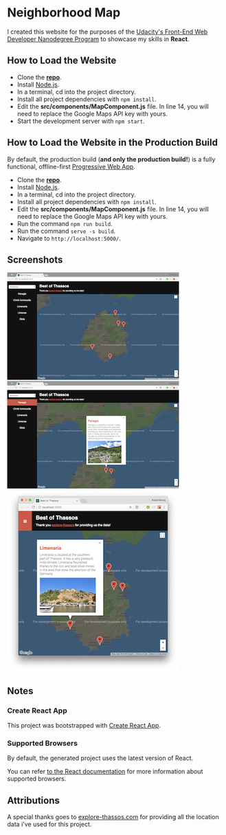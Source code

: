 # Neighborhood Map

I created this website for the purposes of the [Udacity's Front-End Web Developer Nanodegree Program](https://www.udacity.com/course/front-end-web-developer-nanodegree--nd001) to showcase my skills in **React**.

## How to Load the Website

- Clone the **[repo](https://github.com/anastasioscho/udacity-neighborhood-map.git)**.
- Install [Node.js](https://nodejs.org/en/).
- In a terminal, cd into the project directory.
- Install all project dependencies with `npm install`.
- Edit the **src/components/MapComponent.js** file. In line 14, you will need to replace the Google Maps API key with yours.
- Start the development server with `npm start`.

## How to Load the Website in the Production Build

By default, the production build (**and only the production build!**) is a fully functional, offline-first [Progressive Web App](https://developers.google.com/web/progressive-web-apps/).

- Clone the **[repo](https://github.com/anastasioscho/udacity-neighborhood-map.git)**.
- Install [Node.js](https://nodejs.org/en/).
- In a terminal, cd into the project directory.
- Install all project dependencies with `npm install`.
- Edit the **src/components/MapComponent.js** file. In line 14, you will need to replace the Google Maps API key with yours.
- Run the command `npm run build`.
- Run the command `serve -s build`.
- Navigate to `http://localhost:5000/`.

## Screenshots

![Desktop](screenshots/desktop.jpg "Desktop") ![Location Information](screenshots/location-information.jpg "Location Information") ![Mobile](screenshots/mobile.jpg "Mobile")

## Notes

### Create React App

This project was bootstrapped with [Create React App](https://github.com/facebookincubator/create-react-app).

### Supported Browsers

By default, the generated project uses the latest version of React.

You can refer [to the React documentation](https://reactjs.org/docs/react-dom.html#browser-support) for more information about supported browsers.

## Attributions

A special thanks goes to [explore-thassos.com](https://explore-thassos.com) for providing all the location data i've used for this project.
